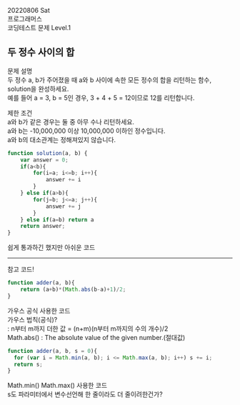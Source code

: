 20220806 Sat   
프로그래머스   
코딩테스트 문제 Level.1   

두 정수 사이의 합
---
문제 설명   
두 정수 a, b가 주어졌을 때 a와 b 사이에 속한 모든 정수의 합을 리턴하는 함수, solution을 완성하세요.   
예를 들어 a = 3, b = 5인 경우, 3 + 4 + 5 = 12이므로 12를 리턴합니다.   

제한 조건   
a와 b가 같은 경우는 둘 중 아무 수나 리턴하세요.   
a와 b는 -10,000,000 이상 10,000,000 이하인 정수입니다.   
a와 b의 대소관계는 정해져있지 않습니다.   

```jsx
function solution(a, b) {
    var answer = 0;
    if(a<b){
        for(i=a; i<=b; i++){
            answer += i
        }
    } else if(a>b){
        for(j=b; j<=a; j++){
            answer += j
        }
    } else if(a=b) return a
    return answer;
}
```
쉽게 통과하긴 했지만 아쉬운 코드
   
***
참고 코드!
```jsx
function adder(a, b){
    return (a+b)*(Math.abs(b-a)+1)/2;
}
```
가우스 공식 사용한 코드   
가우스 법칙(공식)?   
: n부터 m까지 더한 값 = (n+m)(n부터 m까지의 수의 개수)/2   
Math.abs() : The absolute value of the given number.(절대값)

```jsx
function adder(a, b, s = 0){
  for (var i = Math.min(a, b); i <= Math.max(a, b); i++) s += i;
  return s;
}
```
Math.min() Math.max() 사용한 코드   
s도 파라미터에서 변수선언해 한 줄이라도 더 줄이려한건가?






